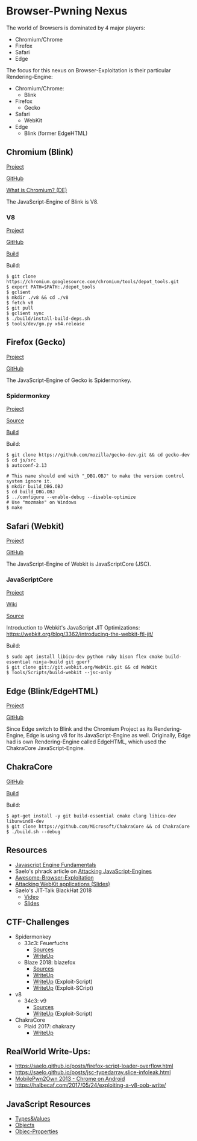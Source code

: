 Browser-Pwning Nexus
===

The world of Browsers is dominated by 4 major players:
*   Chromium/Chrome
*   Firefox
*   Safari
*   Edge

The focus for this nexus on Browser-Exploitation is their particular Rendering-Engine:
*   Chromium/Chrome:
    *   Blink
*   Firefox
    *   Gecko   
*   Safari
    *   WebKit  
*   Edge
    *   Blink (former EdgeHTML)



## Chromium (Blink)

[Project](https://www.chromium.org/blink)

[GitHub](https://github.com/chromium/chromium)

[What is Chromium? (DE)](https://www.heise.de/newsticker/meldung/Chrome-und-Chromium-Was-sind-eigentlich-die-Unterschiede-4245456.html)

The JavaScript-Engine of Blink is V8.

### V8

[Project](https://v8.dev/)

[GitHub](https://github.com/v8/v8)

[Build](https://v8.dev/docs/build)


Build:

```
$ git clone https://chromium.googlesource.com/chromium/tools/depot_tools.git
$ export PATH=$PATH:./depot_tools
$ gclient
$ mkdir ./v8 && cd ./v8
$ fetch v8
$ git pull
$ gclient sync
$ ./build/install-build-deps.sh
$ tools/dev/gm.py x64.release
```




## Firefox (Gecko)

[Project](https://developer.mozilla.org/en-US/docs/Mozilla/Gecko)

[GitHub](https://github.com/mozilla/gecko-dev)


The JavaScript-Engine of Gecko is Spidermonkey.

### Spidermonkey

[Project](https://developer.mozilla.org/en-US/docs/Mozilla/Projects/SpiderMonkey)

[Source](https://developer.mozilla.org/en-US/docs/Mozilla/Projects/SpiderMonkey/Getting_SpiderMonkey_source_code)

[Build](https://developer.mozilla.org/en-US/docs/Mozilla/Projects/SpiderMonkey/Build_Documentation)

Build:

```
$ git clone https://github.com/mozilla/gecko-dev.git && cd gecko-dev
$ cd js/src
$ autoconf-2.13

# This name should end with "_DBG.OBJ" to make the version control system ignore it.
$ mkdir build_DBG.OBJ
$ cd build_DBG.OBJ
$ ../configure --enable-debug --disable-optimize
# Use "mozmake" on Windows
$ make
```


## Safari (Webkit)

[Project](https://webkit.org/)

[GitHub](https://github.com/WebKit/webkit)


The JavaScript-Engine of Webkit is JavaScriptCore (JSC).

### JavaScriptCore

[Project](https://developer.apple.com/documentation/javascriptcore)

[Wiki](https://trac.webkit.org/wiki/JavaScriptCore)

[Source](https://github.com/WebKit/webkit/tree/master/Source/JavaScriptCore)

Introduction to Webkit's JavaScript JIT Optimizations: https://webkit.org/blog/3362/introducing-the-webkit-ftl-jit/

Build:

```
$ sudo apt install libicu-dev python ruby bison flex cmake build-essential ninja-build git gperf
$ git clone git://git.webkit.org/WebKit.git && cd WebKit
$ Tools/Scripts/build-webkit --jsc-only
```




## Edge (Blink/EdgeHTML)

[Project](https://www.microsoft.com/en-us/windows/microsoft-edge)

[GitHub](https://github.com/MicrosoftEdge)


Since Edge switch to Blink and the Chromium Project as its Rendering-Engine, Edge is using v8 for its JavaScript-Engine as well.
Originally, Edge had is own Rendering-Engine called EdgeHTML, which used the ChakraCore JavaScript-Engine.

## ChakraCore


[GitHub](https://github.com/Microsoft/ChakraCore)

[Build](https://github.com/Microsoft/ChakraCore/wiki/Building-ChakraCore#linux)

Build:

```
$ apt-get install -y git build-essential cmake clang libicu-dev libunwind8-dev
$ git clone https://github.com/Microsoft/ChakraCore && cd ChakraCore
$ ./build.sh --debug
```

## Resources

* [Javascript Engine Fundamentals](https://mathiasbynens.be/notes/shapes-ics)
* Saelo's phrack article on [Attacking JavaScript-Engines](http://www.phrack.org/papers/attacking_javascript_engines.html)
* [Awesome-Browser-Exploitation](https://github.com/Escapingbug/awesome-browser-exploit)
* [Attacking WebKit applications (Slides)](https://cansecwest.com/slides/2015/Liang_CanSecWest2015.pdf)
* Saelo's JIT-Talk BlackHat 2018
    * [Video](https://youtu.be/emt1yf2Fg9g)
    * [Slides](https://saelo.github.io/presentations/bits_of_launchd.pdf)


## CTF-Challenges

* Spidermonkey
    * 33c3: Feuerfuchs
        *   [Sources](https://github.com/saelo/feuerfuchs)
        *   [WriteUp](https://bruce30262.github.io/Learning-browser-exploitation-via-33C3-CTF-feuerfuchs-challenge/)
    *   Blaze 2018: blazefox
        *   [Sources](https://ctftime.org/task/6000)
        *   [WriteUp](https://devcraft.io/2018/04/27/blazefox-blaze-ctf-2018.html)
        *   [WriteUp](https://gist.github.com/niklasb/4bddc9e8f32c3bd277ed26d66d488834) (Exploit-Script)
        *   [WriteUp](https://github.com/Jinmo/ctfs/blob/master/2018/blaze/pwn/blazefox.html) (Exploit-SCript)
* v8
    * 34c3: v9
        *   [Sources](https://github.com/saelo/v9)
        *   [WriteUp](https://gist.github.com/itsZN/9ae6417129c6658130a898cdaba8d76c) (Exploit-Script)
* ChakraCore
    * Plaid 2017: chakrazy
        *   [WriteUp](https://bruce30262.github.io/Chakrazy-exploiting-type-confusion-bug-in-ChakraCore/)

## RealWorld Write-Ups:

* https://saelo.github.io/posts/firefox-script-loader-overflow.html
* https://saelo.github.io/posts/jsc-typedarray.slice-infoleak.html
* [MobilePwn2Own 2013 - Chrome on Android](https://docs.google.com/document/d/1tHElG04AJR5OR2Ex-m_Jsmc8S5fAbRB3s4RmTG_PFnw/edit)
* https://halbecaf.com/2017/05/24/exploiting-a-v8-oob-write/

 
## JavaScript Resources

* [Types&Values](http://www.ecma-international.org/ecma-262/6.0/#sec-ecmascript-data-types-and-values)
* [Objects](http://www.ecma-international.org/ecma-262/6.0/#sec-objects)
* [Objec-Properties](https://tc39.github.io/ecma262/#sec-property-attributes)